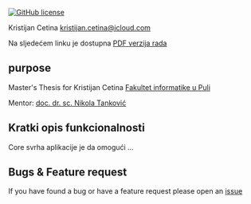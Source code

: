 [![GitHub license](https://img.shields.io/github/license/srggrs/assign-one-project-github-action.svg)][license]

[license]: https://github.com/KristijanCetina/payingCustomer/blob/main/LICENSE

Kristijan Cetina <kristijan.cetina@icloud.com>

Na sljedećem linku je dostupna [PDF verzija rada](https://github.com/KristijanCetina/jsTesting/blob/79f06105f49694ebd364a3615284901d5f90a7ba/report/DiplomskiRad-KristijanCetina.pdf)

## purpose

Master's Thesis for Kristijan Cetina
[Fakultet informatike u Puli ](https://fipu.unipu.hr/)

Mentor: [doc. dr. sc. Nikola Tanković](https://ntankovic.unipu.hr/)

## Kratki opis funkcionalnosti

Core svrha aplikacije je da omogući …

## Bugs & Feature request

If you have found a bug or have a feature request please open an [issue](https://github.com/KristijanCetina/jsTesting/issues)
